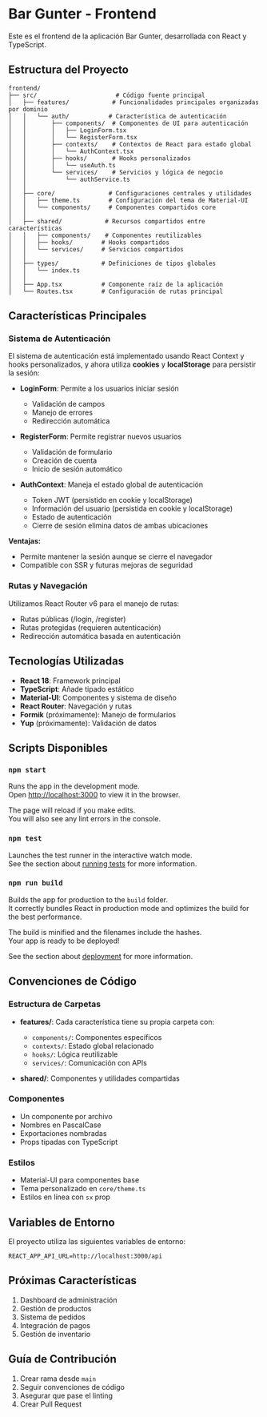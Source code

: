 # Bar Gunter - Frontend

Este es el frontend de la aplicación Bar Gunter, desarrollada con React y TypeScript.

## Estructura del Proyecto

```
frontend/
├── src/                      # Código fuente principal
│   ├── features/            # Funcionalidades principales organizadas por dominio
│   │   └── auth/           # Característica de autenticación
│   │       ├── components/  # Componentes de UI para autenticación
│   │       │   ├── LoginForm.tsx
│   │       │   └── RegisterForm.tsx
│   │       ├── contexts/    # Contextos de React para estado global
│   │       │   └── AuthContext.tsx
│   │       ├── hooks/       # Hooks personalizados
│   │       │   └── useAuth.ts
│   │       └── services/    # Servicios y lógica de negocio
│   │           └── authService.ts
│   │
│   ├── core/               # Configuraciones centrales y utilidades
│   │   ├── theme.ts        # Configuración del tema de Material-UI
│   │   └── components/     # Componentes compartidos core
│   │
│   ├── shared/            # Recursos compartidos entre características
│   │   ├── components/    # Componentes reutilizables
│   │   ├── hooks/        # Hooks compartidos
│   │   └── services/     # Servicios compartidos
│   │
│   ├── types/            # Definiciones de tipos globales
│   │   └── index.ts
│   │
│   ├── App.tsx           # Componente raíz de la aplicación
│   └── Routes.tsx        # Configuración de rutas principal
```

## Características Principales


### Sistema de Autenticación

El sistema de autenticación está implementado usando React Context y hooks personalizados, y ahora utiliza **cookies** y **localStorage** para persistir la sesión:

- **LoginForm**: Permite a los usuarios iniciar sesión
  - Validación de campos
  - Manejo de errores
  - Redirección automática

- **RegisterForm**: Permite registrar nuevos usuarios
  - Validación de formulario
  - Creación de cuenta
  - Inicio de sesión automático

- **AuthContext**: Maneja el estado global de autenticación
  - Token JWT (persistido en cookie y localStorage)
  - Información del usuario (persistida en cookie y localStorage)
  - Estado de autenticación
  - Cierre de sesión elimina datos de ambas ubicaciones

**Ventajas:**
- Permite mantener la sesión aunque se cierre el navegador
- Compatible con SSR y futuras mejoras de seguridad

### Rutas y Navegación

Utilizamos React Router v6 para el manejo de rutas:

- Rutas públicas (/login, /register)
- Rutas protegidas (requieren autenticación)
- Redirección automática basada en autenticación

## Tecnologías Utilizadas

- **React 18**: Framework principal
- **TypeScript**: Añade tipado estático
- **Material-UI**: Componentes y sistema de diseño
- **React Router**: Navegación y rutas
- **Formik** (próximamente): Manejo de formularios
- **Yup** (próximamente): Validación de datos

## Scripts Disponibles

### `npm start`

Runs the app in the development mode.\
Open [http://localhost:3000](http://localhost:3000) to view it in the browser.

The page will reload if you make edits.\
You will also see any lint errors in the console.

### `npm test`

Launches the test runner in the interactive watch mode.\
See the section about [running tests](https://facebook.github.io/create-react-app/docs/running-tests) for more information.

### `npm run build`

Builds the app for production to the `build` folder.\
It correctly bundles React in production mode and optimizes the build for the best performance.

The build is minified and the filenames include the hashes.\
Your app is ready to be deployed!

See the section about [deployment](https://facebook.github.io/create-react-app/docs/deployment) for more information.

## Convenciones de Código

### Estructura de Carpetas

- **features/**: Cada característica tiene su propia carpeta con:
  - `components/`: Componentes específicos
  - `contexts/`: Estado global relacionado
  - `hooks/`: Lógica reutilizable
  - `services/`: Comunicación con APIs

- **shared/**: Componentes y utilidades compartidas

### Componentes

- Un componente por archivo
- Nombres en PascalCase
- Exportaciones nombradas
- Props tipadas con TypeScript

### Estilos

- Material-UI para componentes base
- Tema personalizado en `core/theme.ts`
- Estilos en línea con `sx` prop

## Variables de Entorno

El proyecto utiliza las siguientes variables de entorno:

```env
REACT_APP_API_URL=http://localhost:3000/api
```

## Próximas Características

1. Dashboard de administración
2. Gestión de productos
3. Sistema de pedidos
4. Integración de pagos
5. Gestión de inventario

## Guía de Contribución

1. Crear rama desde `main`
2. Seguir convenciones de código
3. Asegurar que pase el linting
4. Crear Pull Request

